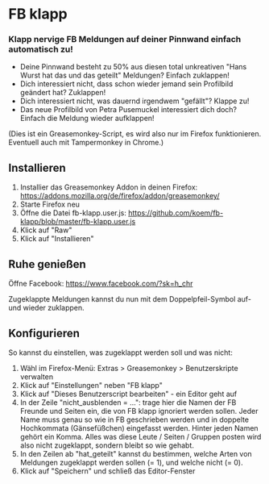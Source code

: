 # FB klapp

### Klapp nervige FB Meldungen auf deiner Pinnwand einfach automatisch zu!

* Deine Pinnwand besteht zu 50% aus diesen total unkreativen "Hans Wurst hat das und das geteilt" Meldungen? Einfach zuklappen!
* Dich interessiert nicht, dass schon wieder jemand sein Profilbild geändert hat? Zuklappen!
* Dich interessiert nicht, was dauernd irgendwem "gefällt"? Klappe zu!
* Das neue Profilbild von Petra Pusemuckel interessiert dich doch? Einfach die Meldung wieder aufklappen!

(Dies ist ein Greasemonkey-Script, es wird also nur im Firefox funktionieren. Eventuell auch mit Tampermonkey in Chrome.)

## Installieren

1. Installier das Greasemonkey Addon in deinen Firefox: https://addons.mozilla.org/de/firefox/addon/greasemonkey/
1. Starte Firefox neu
1. Öffne die Datei fb-klapp.user.js: https://github.com/koem/fb-klapp/blob/master/fb-klapp.user.js
1. Klick auf "Raw"
1. Klick auf "Installieren"

## Ruhe genießen

Öffne Facebook: https://www.facebook.com/?sk=h_chr

Zugeklappte Meldungen kannst du nun mit dem Doppelpfeil-Symbol auf- und wieder zuklappen.

## Konfigurieren

So kannst du einstellen, was zugeklappt werden soll und was nicht:

1. Wähl im Firefox-Menü: Extras &gt; Greasemonkey &gt; Benutzerskripte verwalten
1. Klick auf "Einstellungen" neben "FB klapp"
1. Klick auf "Dieses Benutzerscript bearbeiten" - ein Editor geht auf
1. In der Zeile "nicht_ausblenden = ...": trage hier die Namen der FB Freunde und Seiten ein, die von FB klapp ignoriert werden sollen. Jeder Name muss genau so wie in FB geschrieben werden und in doppelte Hochkommata (Gänsefüßchen) eingefasst werden. Hinter jeden Namen gehört ein Komma. Alles was diese Leute / Seiten / Gruppen posten wird also nicht zugeklappt, sondern bleibt so wie gehabt.
1. In den Zeilen ab "hat_geteilt" kannst du bestimmen, welche Arten von Meldungen zugeklappt werden sollen (= 1), und welche nicht (= 0).
1. Klick auf "Speichern" und schließ das Editor-Fenster

